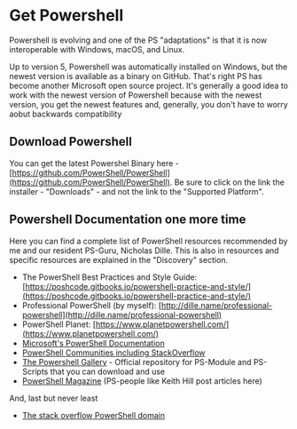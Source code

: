 # Get Powershell

Powershell is evolving and one of the PS "adaptations" is that it is now interoperable with Windows, macOS, and Linux.

Up to version 5, Powershell was automatically installed on Windows, but the newest version is available as a binary on GitHub. That's right PS has become another Microsoft open source project. It's generally a good idea to work with the newest version of Powershell because with the newest version, you get the newest features and, generally, you don't have to worry aobut backwards compatibility

## Download Powershell

You can get the latest Powershel Binary here - [https://github.com/PowerShell/PowerShell](https://github.com/PowerShell/PowerShell). Be sure to click on the link the installer - "Downloads" - and not the link to the "Supported Platform".

## Powershell Documentation one more time

Here you can find a complete list of PowerShell resources recommended by me and our resident PS-Guru, Nicholas Dille. This is also in resources and specific resources are explained in the "Discovery" section. 

* The PowerShell Best Practices and Style Guide: [https://poshcode.gitbooks.io/powershell-practice-and-style/](https://poshcode.gitbooks.io/powershell-practice-and-style/)
* Professional PowerShell \(by myself\): [http://dille.name/professional-powershell](http://dille.name/professional-powershell)
* PowerShell Planet: [https://www.planetpowershell.com/](https://www.planetpowershell.com/)
* [Microsoft's PowerShell Documentation](https://docs.microsoft.com/en-us/powershell/)
* [PowerShell Communities including StackOverflow](https://docs.microsoft.com/en-us/powershell/#pivot=main&panel=community)
* [The Powershell Gallery](https://www.powershellgallery.com/) - Official repository for PS-Module and PS-Scripts that you can download and use
* [PowerShell Magazine](http://www.powershellmagazine.com/) \(PS-people like Keith Hill post articles here\)

And, last but never least

* [The stack overflow PowerShell domain](https://stackoverflow.com/tags/powershell/info)



